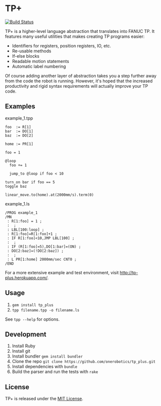 TP+
===

[![Build Status](https://travis-ci.org/onerobotics/tp_plus.svg?branch=master)](https://travis-ci.org/onerobotics/tp_plus)

TP+ is a higher-level language abstraction that translates into FANUC
TP. It features many useful utilities that makes creating TP programs
easier:

* Identifiers for registers, position registers, IO, etc.
* Re-usable methods
* If-else blocks
* Readable motion statements
* Automatic label numbering

Of course adding another layer of abstraction takes you a step further
away from the code the robot is running. However, it's hoped that the
increased productivity and rigid syntax requirements will actually
improve your TP code.

Examples
--------

example_1.tpp

    foo  := R[1]
    bar  := DO[1]
    baz  := DO[2]

    home := PR[1]

    foo = 1

    @loop
      foo += 1

      jump_to @loop if foo < 10

    turn_on bar if foo == 5
    toggle baz

    linear_move.to(home).at(2000mm/s).term(0)


example_1.ls

    /PROG example_1
    /MN
     : R[1:foo] = 1 ;
     :  ;
     : LBL[100:loop] ;
     : R[1:foo]=R[1:foo]+1 ;
     : IF R[1:foo]<10,JMP LBL[100] ;
     :  ;
     : IF (R[1:foo]=5),DO[1:bar]=(ON) ;
     : DO[2:baz]=(!DO[2:baz]) ;
     :  ;
     : L PR[1:home] 2000mm/sec CNT0 ;
    /END

For a more extensive example and test environment, visit http://tp-plus.herokuapp.com/.

Usage
-----

1. `gem install tp_plus`
2. `tpp filename.tpp -o filename.ls`

See `tpp --help` for options.

Development
-----------

1. Install Ruby
2. Install git
3. Install bundler `gem install bundler`
4. Clone the repo `git clone https://github.com/onerobotics/tp_plus.git`
5. Install dependencies with `bundle`
6. Build the parser and run the tests with `rake`

License
-------

TP+ is released under the [MIT License](http://www.opensource.org/licenses/MIT).
